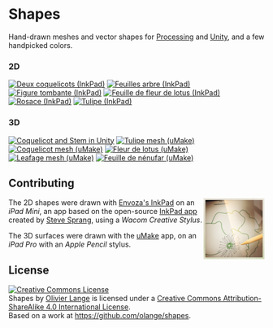 # Shapes

Hand-drawn meshes and vector shapes for <a href="https://processing.org" title="Processing language">Processing</a> and <a href="http://unity3d.com" title="Unity Game Engine">Unity</a>, and a few handpicked colors.

### 2D

<a href="2d/coquelicots/Coquelicots.svg"><img src="2d/coquelicots/Coquelicots.png" height="150" title="Deux coquelicots (InkPad)" /></a>
<a href="2d/feuilles/Feuilles.svg"><img src="2d/feuilles/Feuilles.png" height="150" title="Feuilles arbre (InkPad)" /></a>
<a href="2d/figure-tombante/Figure%20tombante.svg"><img src="2d/figure-tombante/Figure%20tombante.png" height="150" title="Figure tombante (InkPad)" /></a>
<a href="2d/lotus/Lotus.svg"><img src="2d/lotus/Lotus.png" height="150" title="Feuille de fleur de lotus (InkPad)" /></a>
<a href="2d/rosace/Rosace.svg"><img src="2d/rosace/Rosace.png" height="150" title="Rosace (InkPad)" /></a>
<a href="2d/tulipe/Tulipe.svg"><img src="2d/tulipe/Tulipe.png" height="150" title="Tulipe (InkPad)" /></a>

### 3D

<a href="unity/coquelicot/"><img src="3d/coquelicot/Coquelicot-and-Stem-in-Unity-02.png" title="Coquelicot and Stem in Unity" height="150" /></a>
<a href="3d/tulipe/Tulipe%20Take%201.obj"><img src="3d/tulipe/Tulipe%20Take%201.png" title="Tulipe mesh (uMake)" height="150" /></a>
<a href="3d/coquelicot/README.md"><img src="3d/coquelicot/Coquelicot.png" title="Coquelicot mesh (uMake)" height="150" /></a>
<a href="3d/lotus/README.md"><img src="3d/lotus/Lotus%20Flower%20Take%201.png" height="150" title="Fleur de lotus (uMake)" /></a>
<a href="3d/leafage/README.md"><img src="3d/leafage/Leafage.png" title="Leafage mesh (uMake)" height="150" /></a>
<a href="3d/nenufars/Nenufar.obj"><img src="3d/nenufars/Nenufar.png" height="150" title="Feuille de nénufar (uMake)" /></a>

## Contributing

<img src="docs/images/inkpad-ipad-pencil.jpg" height="120" title="InkPad et Apple Pencil" align="right"/>The 2D shapes were drawn with [Envoza's InkPad](https://itunes.apple.com/app/inkpad-vector-design-illustration/id1057007769) on an _iPad Mini_, an app based on the open-source [InkPad app](https://github.com/sprang/Inkpad) created by [Steve Sprang](https://github.com/sprang/), using a _Wacom Creative Stylus_.

The 3D surfaces were drawn with the [uMake](https://itunes.apple.com/app/umake/id1042246861) app, on an _iPad Pro_ with an _Apple Pencil_ stylus.

## License

<a rel="license" href="http://creativecommons.org/licenses/by-sa/4.0/"><img alt="Creative Commons License" style="border-width:0" src="https://i.creativecommons.org/l/by-sa/4.0/88x31.png" /></a>
<br /><span xmlns:dct="http://purl.org/dc/terms/" property="dct:title">Shapes</span> by <a xmlns:cc="http://creativecommons.org/ns#" href="https://github.com/olange" property="cc:attributionName" rel="cc:attributionURL">Olivier Lange</a> is licensed under a <a rel="license" href="http://creativecommons.org/licenses/by-sa/4.0/">Creative Commons Attribution-ShareAlike 4.0 International License</a>.
<br />Based on a work at <a xmlns:dct="http://purl.org/dc/terms/" href="https://github.com/olange/shapes" rel="dct:source">https://github.com/olange/shapes</a>.
